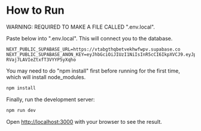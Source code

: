 # How to Run

WARNING: REQUIRED TO MAKE A FILE CALLED ".env.local".

Paste below into ".env.local". This will connect you to the database.

```
NEXT_PUBLIC_SUPABASE_URL=https://vtabgthqbetvekhwfwpv.supabase.co
NEXT_PUBLIC_SUPABASE_ANON_KEY=eyJhbGciOiJIUzI1NiIsInR5cCI6IkpXVCJ9.eyJpc3MiOiJzdXBhYmFzZSIsInJlZiI6InZ0YWJndGhxYmV0dmVraHdmd3B2Iiwicm9sZSI6ImFub24iLCJpYXQiOjE3NDgyNzE5NzUsImV4cCI6MjA2Mzg0Nzk3NX0.SxtH5d2p33tlxDrS-RVaj7LAVIeZtxfT3VYYP5yXqho
```

You may need to do "npm install" first before running for the first time, which will install node_modules.
```bash
npm install
```

Finally, run the development server:

```bash
npm run dev
```

Open [http://localhost:3000](http://localhost:3000) with your browser to see the result.
